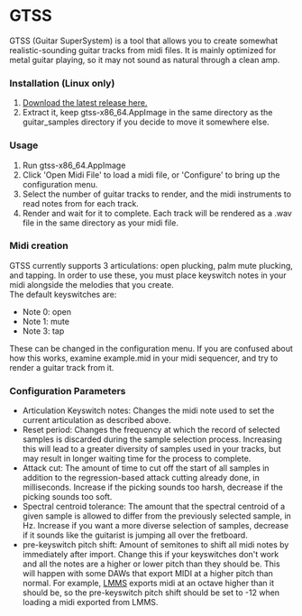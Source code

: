 # GTSS

GTSS (Guitar SuperSystem) is a tool that allows you to create somewhat realistic-sounding guitar tracks from midi files. It is mainly optimized for metal guitar playing, so it may not sound as natural through a clean amp.

### Installation (Linux only)
1) [Download the latest release here.](https://github.com/AprilDolly/GTSS/releases/tag/V2.0)
2) Extract it, keep gtss-x86_64.AppImage in the same directory as the guitar_samples directory if you decide to move it somewhere else.

### Usage
1) Run gtss-x86_64.AppImage
2) Click 'Open Midi File' to load a midi file, or 'Configure' to bring up the configuration menu.
3) Select the number of guitar tracks to render, and the midi instruments to read notes from for each track.
4) Render and wait for it to complete. Each track will be rendered as a .wav file in the same directory as your midi file.

### Midi creation
GTSS currently supports 3 articulations: open plucking, palm mute plucking, and tapping.
In order to use these, you must place keyswitch notes in your midi alongside the melodies that you create.<br>
The default keyswitches are:
- Note 0: open
- Note 1: mute
- Note 3: tap

These can be changed in the configuration menu.
If you are confused about how this works, examine example.mid in your midi sequencer, and try to render a guitar track from it.

### Configuration Parameters
- Articulation Keyswitch notes: Changes the midi note used to set the current articulation as described above.
- Reset period: Changes the frequency at which the record of selected samples is discarded during the sample selection process. Increasing this will lead to a greater diversity of samples used in your tracks, but may result in longer waiting time for the process to complete.
- Attack cut: The amount of time to cut off the start of all samples in addition to the regression-based attack cutting already done, in milliseconds. Increase if the picking sounds too harsh, decrease if the picking sounds too soft.
- Spectral centroid tolerance: The amount that the spectral centroid of a given sample is allowed to differ from the previously selected sample, in Hz. Increase if you want a more diverse selection of samples, decrease if it sounds like the guitarist is jumping all over the fretboard.
- pre-keyswitch pitch shift: Amount of semitones to shift all midi notes by immediately after import. Change this if your keyswitches don't work and all the notes are a higher or lower pitch than they should be. This will happen with some DAWs that export MIDI at a higher pitch than normal. For example, [LMMS](https://github.com/lmms/lmms) exports midi at an octave higher than it should be, so the pre-keyswitch pitch shift should be set to -12 when loading a midi exported from LMMS.
